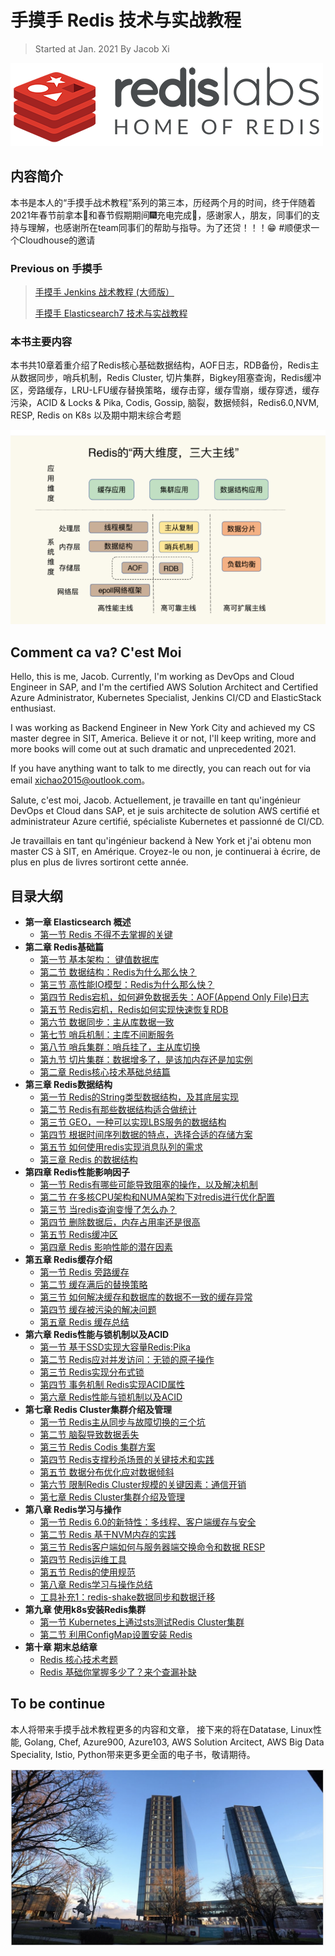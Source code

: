 # 手摸手 Redis 技术与实战教程


> Started at Jan. 2021 By Jacob Xi 

![Alt Image Text](images/indx1_0.png "Body image")


## 内容简介

本书是本人的“手摸手战术教程”系列的第三本，历经两个月的时间，终于伴随着2021年春节前拿本🏡和春节假期期间🎆充电完成🍋，感谢家人，朋友，同事们的支持与理解，也感谢所在team同事们的帮助与指导。为了还贷！！！😁 #顺便求一个Cloudhouse的邀请


### Previous on 手摸手

> [手摸手 Jenkins 战术教程 (大师版）](https://chao-xi.github.io/jxjenkinsbook/)
> 
> [手摸手 Elasticsearch7 技术与实战教程](https://chao-xi.github.io/jxes7book/)

### 本书主要内容

本书共10章着重介绍了Redis核心基础数据结构，AOF日志，RDB备份，Redis主从数据同步，哨兵机制，Redis Cluster, 切片集群，Bigkey阻塞查询，Redis缓冲区，旁路缓存，LRU-LFU缓存替换策略，缓存击穿，缓存雪崩，缓存穿透，缓存污染，ACID & Locks & Pika, Codis, Gossip, 脑裂，数据倾斜，Redis6.0,NVM, RESP, Redis on K8s 以及期中期末综合考题

![Alt Image Text](images/chap1_2.png "Body image")

## Comment ca va? C'est Moi

Hello, this is me, Jacob. Currently, I'm working as DevOps and Cloud Engineer in SAP, and I'm the certified AWS Solution Architect and Certified Azure Administrator, Kubernetes Specialist, Jenkins CI/CD and ElasticStack enthusiast. 

I was working as Backend Engineer in New York City and achieved my CS master degree in SIT, America. Believe it or not, I'll keep writing, more and more books will come out at such dramatic and unprecedented 2021. 

If you have anything want to talk to me directly, you can reach out for via email xichao2015@outlook.com。


Salute, c'est moi, Jacob. Actuellement, je travaille en tant qu'ingénieur DevOps et Cloud dans SAP, et je suis architecte de solution AWS certifié et administrateur Azure certifié, spécialiste Kubernetes et passionné de CI/CD.

Je travaillais en tant qu'ingénieur backend à New York et j'ai obtenu mon master CS à SIT, en Amérique. Croyez-le ou non, je continuerai à écrire, de plus en plus de livres sortiront cette année.

## 目录大纲

* **第一章 Elasticsearch 概述**
	* [第一节 Redis 不得不去掌握的关键](https://chao-xi.github.io/jxredisbook/chap1/1redis_intro/)
* **第二章 Redis基础篇**
	* [第一节 基本架构： 键值数据库](https://chao-xi.github.io/jxredisbook/chap2/1redis_kv/) 
	* [第二节 数据结构：Redis为什么那么快？](https://chao-xi.github.io/jxredisbook/chap2/2redis_slowquery/)
	* [第三节 高性能IO模型：Redis为什么那么快？](https://chao-xi.github.io/jxredisbook/chap2/3redis_io/)
	* [第四节 Redis宕机，如何避免数据丢失：AOF(Append Only File)日志](https://chao-xi.github.io/jxredisbook/chap2/4redis_aof_log/)
	* [第五节 Redis宕机，Redis如何实现快速恢复RDB](https://chao-xi.github.io/jxredisbook/chap2/5redis_rdb_snapshot/)
	* [第六节 数据同步：主从库数据一致](https://chao-xi.github.io/jxredisbook/chap2/6redis_master_slave_replicate/)
	* [第七节 哨兵机制：主库不间断服务](https://chao-xi.github.io/jxredisbook/chap2/7redis_master_rescue/)
	* [第八节 哨兵集群：哨兵挂了，主从库切换](https://chao-xi.github.io/jxredisbook/chap2/8redis_sentinel/)
	* [第九节 切片集群：数据增多了，是该加内存还是加实例](https://chao-xi.github.io/jxredisbook/chap2/9redis_slot/)
	* [第二章 Redis核心技术基础总结篇](https://chao-xi.github.io/jxredisbook/chap2/10redis_basic_sum/)
* **第三章 Redis数据结构**
	* [第一节 Redis的String类型数据结构，及其底层实现](https://chao-xi.github.io/jxredisbook/chap3/1redis_string/) 
	* [第二节 Redis有那些数据结构适合做统计](https://chao-xi.github.io/jxredisbook/chap3/2redis_sets/)
	* [第三节 GEO，一种可以实现LBS服务的数据结构](https://chao-xi.github.io/jxredisbook/chap3/3redis_geo/)
	* [第四节 根据时间序列数据的特点，选择合适的存储方案](https://chao-xi.github.io/jxredisbook/chap3/4redis_timeseries/)
	* [第五节 如何使用redis实现消息队列的需求](https://chao-xi.github.io/jxredisbook/chap3/5redis_stream/)
	* [第三章 Redis 的数据结构](https://chao-xi.github.io/jxredisbook/chap3/6redis_ds_sum/)
* **第四章 Redis性能影响因子**
	* [第一节 Redis有哪些可能导致阻塞的操作，以及解决机制](https://chao-xi.github.io/jxredisbook/chap4/1redis_asyn/)
	* [第二节 在多核CPU架构和NUMA架构下对redis进行优化配置](https://chao-xi.github.io/jxredisbook/chap4/2redis_cpu/)
	* [第三节 当redis查询变慢了怎么办？](https://chao-xi.github.io/jxredisbook/chap4/3redis_response/)
	* [第四节 删除数据后，内存占用率还是很高](https://chao-xi.github.io/jxredisbook/chap4/4redis_fragmentation/)
	* [第五节 Redis缓冲区](https://chao-xi.github.io/jxredisbook/chap4/5redis_buffer/)
	* [第四章 Redis 影响性能的潜在因素](https://chao-xi.github.io/jxredisbook/chap4/6redis_slow_respone/)
* **第五章 Redis缓存介绍**
	* [第一节 Redis 旁路缓存](https://chao-xi.github.io/jxredisbook/chap5/1redis_cache/)
	* [第二节 缓存满后的替换策略](https://chao-xi.github.io/jxredisbook/chap5/2redis_cache_full/)
	* [第三节 如何解决缓存和数据库的数据不一致的缓存异常](https://chao-xi.github.io/jxredisbook/chap5/3redis_mysql_uncon/)
	* [第四节 缓存被污染的解决问题](https://chao-xi.github.io/jxredisbook/chap5/4redis_contamination/)
	* [第五章 Redis 缓存总结](https://chao-xi.github.io/jxredisbook/chap5/5redis_cache_summary/)
* **第六章 Redis性能与锁机制以及ACID**
	* [第一节 基于SSD实现大容量Redis:Pika](https://chao-xi.github.io/jxredisbook/chap6/1redis_pika_ssd/)
	* [第二节 Redis应对并发访问：无锁的原子操作](https://chao-xi.github.io/jxredisbook/chap6/2redis_locks/)
	* [第三节 Redis实现分布式锁](https://chao-xi.github.io/jxredisbook/chap6/3redis_distributed_locks/)
	* [第四节 事务机制 Redis实现ACID属性](https://chao-xi.github.io/jxredisbook/chap6/4redis_acid/)
	* [第六章 Redis性能与锁机制以及ACID](https://chao-xi.github.io/jxredisbook/chap6/5redis_perf/)
* **第七章 Redis Cluster集群介绍及管理**
	* [第一节 Redis主从同步与故障切换的三个坑](https://chao-xi.github.io/jxredisbook/chap7/1Redis_master_slave/) 
	* [第二节 脑裂导致数据丢失](https://chao-xi.github.io/jxredisbook/chap7/2redis_brain_split/)
	* [第三节 Redis Codis 集群方案](https://chao-xi.github.io/jxredisbook/chap7/3redis_codis_cluster/)
	* [第四节 Redis支撑秒杀场景的关键技术和实践](https://chao-xi.github.io/jxredisbook/chap7/4redis_spike_sys/)
	* [第五节 数据分布优化应对数据倾斜](https://chao-xi.github.io/jxredisbook/chap7/5redis_data_incline/)
	* [第六节 限制Redis Cluster规模的关键因素：通信开销](https://chao-xi.github.io/jxredisbook/chap7/6redis_cluster_gossip/)
	* [第七章 Redis Cluster集群介绍及管理](https://chao-xi.github.io/jxredisbook/chap7/7Redis_cluster_summary/)
* **第八章 Redis学习与操作**
	* [第一节 Redis 6.0的新特性：多线程、客户端缓存与安全](https://chao-xi.github.io/jxredisbook/chap8/1redis_6.0_fea/)
	* [第二节 Redis 基于NVM内存的实践](https://chao-xi.github.io/jxredisbook/chap8/2redis_nvm_mem/)
	* [第三节 Redis客户端如何与服务器端交换命令和数据 RESP](https://chao-xi.github.io/jxredisbook/chap8/3redis_RESP/)
	* [第四节 Redis运维工具](https://chao-xi.github.io/jxredisbook/chap8/4redis_opt_tools/)
	* [第五节 Redis的使用规范](https://chao-xi.github.io/jxredisbook/chap8/5redis_protocol/)
	* [第八章 Redis学习与操作总结](https://chao-xi.github.io/jxredisbook/chap8/6redis_opt_summary/)
	* [工具补充1：redis-shake数据同步和数据迁移](https://chao-xi.github.io/jxredisbook/chap8/7redis_shake/)
* **第九章 使用k8s安装Redis集群**
	* [第一节 Kubernetes上通过sts测试Redis Cluster集群](https://chao-xi.github.io/jxredisbook/chap9/1redis_k8s_sts/)
	* [第二节 利用ConfigMap设置安装 Redis](https://chao-xi.github.io/jxredisbook/chap9/2redis_k8s_config/)
* **第十章 期末总结章**
	* [Redis 核心技术考题](https://chao-xi.github.io/jxredisbook/chap10/1redis_test/)
	* [Redis 基础你掌握多少了？来个查漏补缺](https://chao-xi.github.io/jxredisbook/chap10/3Redis_basic/)

## To be continue

本人将带来手摸手战术教程更多的内容和文章， 接下来的将在Datatase, Linux性能, Golang, Chef, Azure900, Azure103, AWS Solution Arcitect, AWS Big Data Speciality, Istio, Python带来更多更全面的电子书，敬请期待。

![Alt Image Text](images/indx1_1.png "Body image")